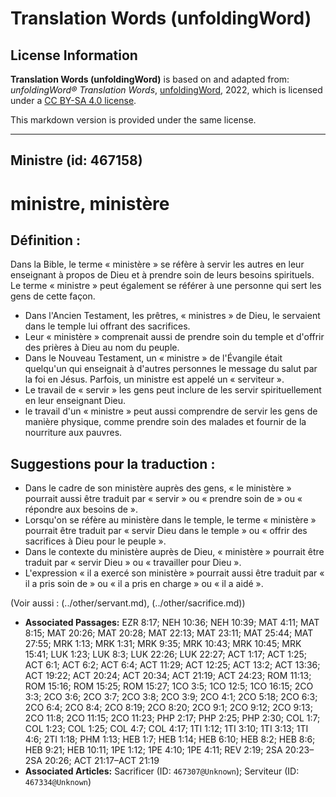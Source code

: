# Translation Words (unfoldingWord)

## License Information

**Translation Words (unfoldingWord)** is based on and adapted from: _unfoldingWord® Translation Words_, [unfoldingWord](https://unfoldingword.org/utw), 2022, which is licensed under a [CC BY-SA 4.0 license](https://creativecommons.org/licenses/by-sa/4.0/legalcode.en).

This markdown version is provided under the same license.



--------------------------------

## Ministre (id: 467158)

ministre, ministère
===================

Définition :
------------

Dans la Bible, le terme « ministère » se réfère à servir les autres en leur enseignant à propos de Dieu et à prendre soin de leurs besoins spirituels. Le terme « ministre » peut également se référer à une personne qui sert les gens de cette façon.

* Dans l'Ancien Testament, les prêtres, « ministres » de Dieu, le servaient dans le temple lui offrant des sacrifices.
* Leur « ministère » comprenait aussi de prendre soin du temple et d'offrir des prières à Dieu au nom du peuple.
* Dans le Nouveau Testament, un « ministre » de l'Évangile était quelqu'un qui enseignait à d'autres personnes le message du salut par la foi en Jésus. Parfois, un ministre est appelé un « serviteur ».
* Le travail de « servir » les gens peut inclure de les servir spirituellement en leur enseignant Dieu.
* le travail d'un « ministre » peut aussi comprendre de servir les gens de manière physique, comme prendre soin des malades et fournir de la nourriture aux pauvres.

Suggestions pour la traduction :
--------------------------------

* Dans le cadre de son ministère auprès des gens, « le ministère » pourrait aussi être traduit par « servir » ou « prendre soin de » ou « répondre aux besoins de ».
* Lorsqu'on se réfère au ministère dans le temple, le terme « ministère » pourrait être traduit par « servir Dieu dans le temple » ou « offrir des sacrifices à Dieu pour le peuple ».
* Dans le contexte du ministère auprès de Dieu, « ministère » pourrait être traduit par « servir Dieu » ou « travailler pour Dieu ».
* L'expression « il a exercé son ministère » pourrait aussi être traduit par « il a pris soin de » ou « il a pris en charge » ou « il a aidé ».

(Voir aussi : (../other/servant.md), (../other/sacrifice.md))

* **Associated Passages:** EZR 8:17; NEH 10:36; NEH 10:39; MAT 4:11; MAT 8:15; MAT 20:26; MAT 20:28; MAT 22:13; MAT 23:11; MAT 25:44; MAT 27:55; MRK 1:13; MRK 1:31; MRK 9:35; MRK 10:43; MRK 10:45; MRK 15:41; LUK 1:23; LUK 8:3; LUK 22:26; LUK 22:27; ACT 1:17; ACT 1:25; ACT 6:1; ACT 6:2; ACT 6:4; ACT 11:29; ACT 12:25; ACT 13:2; ACT 13:36; ACT 19:22; ACT 20:24; ACT 20:34; ACT 21:19; ACT 24:23; ROM 11:13; ROM 15:16; ROM 15:25; ROM 15:27; 1CO 3:5; 1CO 12:5; 1CO 16:15; 2CO 3:3; 2CO 3:6; 2CO 3:7; 2CO 3:8; 2CO 3:9; 2CO 4:1; 2CO 5:18; 2CO 6:3; 2CO 6:4; 2CO 8:4; 2CO 8:19; 2CO 8:20; 2CO 9:1; 2CO 9:12; 2CO 9:13; 2CO 11:8; 2CO 11:15; 2CO 11:23; PHP 2:17; PHP 2:25; PHP 2:30; COL 1:7; COL 1:23; COL 1:25; COL 4:7; COL 4:17; 1TI 1:12; 1TI 3:10; 1TI 3:13; 1TI 4:6; 2TI 1:18; PHM 1:13; HEB 1:7; HEB 1:14; HEB 6:10; HEB 8:2; HEB 8:6; HEB 9:21; HEB 10:11; 1PE 1:12; 1PE 4:10; 1PE 4:11; REV 2:19; 2SA 20:23–2SA 20:26; ACT 21:17–ACT 21:19
* **Associated Articles:** Sacrificer (ID: `467307@Unknown`); Serviteur (ID: `467334@Unknown`)

